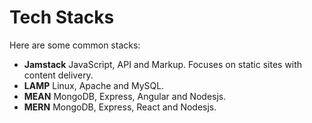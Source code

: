 # Tech Stacks

Here are some common stacks:

- **Jamstack** JavaScript, API and Markup. Focuses on static sites with content
  delivery.
- **LAMP** Linux, Apache and MySQL.
- **MEAN** MongoDB, Express, Angular and Nodesjs.
- **MERN** MongoDB, Express, React and Nodesjs.
